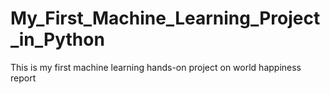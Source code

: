 # My_First_Machine_Learning_Project_in_Python
 This is my first machine learning hands-on project on world happiness report
